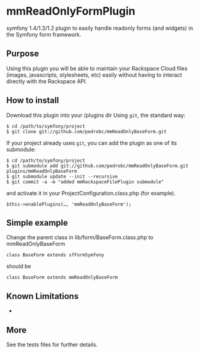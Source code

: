 # mmReadOnlyFormPlugin


symfony 1.4/1.3/1.2 plugin to easily handle readonly forms (and widgets) in the Symfony form framework.

## Purpose

Using this plugin you will be able to maintain your Rackspace Cloud files (images, javascripts, 
stylesheets, etc) easily without having to interact directly with the Rackspace API.

## How to install

Download this plugin into your /plugins dir
Using `git`, the standard way:

    $ cd /path/to/symfony/project
    $ git clone git://github.com/pedrobc/mmReadOnlyBaseForm.git

If your project already uses `git`, you can add the plugin as one of its submodule:

    $ cd /path/to/symfony/project
    $ git submodule add git://github.com/pedrobc/mmReadOnlyBaseForm.git plugins/mmReadOnlyBaseForm
    $ git submodule update --init --recursive
    $ git commit -a -m "added mmRackspaceFilePlugin submodule"

and activate it in your ProjectConfiguration.class.php (for example).

    $this->enablePlugins(…, 'mmReadOnlyBaseForm');


## Simple example

Change the parent class in lib/form/BaseForm.class.php to mmReadOnlyBaseForm

    class BaseForm extends sfFormSymfony
    
should be
  
    class BaseForm extends mmReadOnlyBaseForm
      
## Known Limitations

* 

## More

See the tests files for further details.